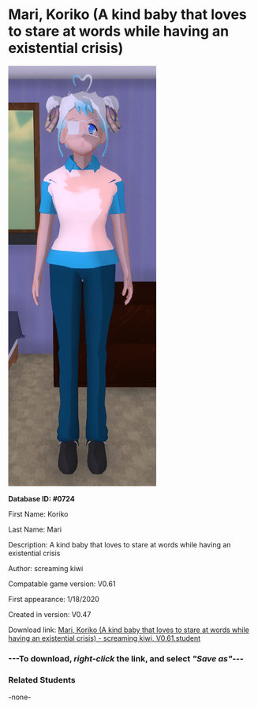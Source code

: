 # Mari, Koriko (A kind baby that loves to stare at words while having an existential crisis)

<img src="../../Files/Images/Mari, Koriko (A kind baby that loves to stare at words while having an existential crisis).png" title="Mari, Koriko (A kind baby that loves to stare at words while having an existential crisis) - screaming kiwi, V0.61">

**Database ID: #0724**

First Name: Koriko

Last Name: Mari

Description: A kind baby that loves to stare at words while having an existential crisis

Author: screaming kiwi

Compatable game version: V0.61

First appearance: 1/18/2020

Created in version: V0.47

Download link: <a href="https://raw.githubusercontent.com/Arbiter1223/Daigaku-Gurashi-Custom-Students/master/Files/Student%20Files/Mari%2C%20Koriko%20(A%20kind%20baby%20that%20loves%20to%20stare%20at%20words%20while%20having%20an%20existential%20crisis)%20-%20screaming%20kiwi%2C%20V0.61.student">Mari, Koriko (A kind baby that loves to stare at words while having an existential crisis) - screaming kiwi, V0.61.student</a>

### ---**To download, _right-click_ the link, and select _"Save as"_**---

### Related Students

-none-
